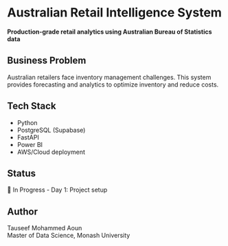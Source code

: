 # Australian Retail Intelligence System

**Production-grade retail analytics using Australian Bureau of Statistics data**

## Business Problem
Australian retailers face inventory management challenges. This system provides forecasting and analytics to optimize inventory and reduce costs.

## Tech Stack
- Python
- PostgreSQL (Supabase)
- FastAPI
- Power BI
- AWS/Cloud deployment

## Status
🚧 In Progress - Day 1: Project setup

## Author
Tauseef Mohammed Aoun  
Master of Data Science, Monash University